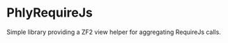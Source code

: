PhlyRequireJs
=============

Simple library providing a ZF2 view helper for aggregating RequireJs calls.
